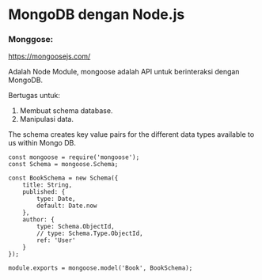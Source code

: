 # MongoDB dengan Node.js



### Monggose: 

https://mongoosejs.com/

Adalah Node Module, mongoose adalah API untuk berinteraksi dengan MongoDB.

Bertugas untuk: 

1. Membuat schema database.
2. Manipulasi data.

The schema creates key value pairs for the different data types available to us within Mongo DB.

```
const mongoose = require('mongoose');
const Schema = mongoose.Schema;

const BookSchema = new Schema({
	title: String,
	published: {
		type: Date,
		default: Date.now
	},
	author: {
		type: Schema.ObjectId,
		// type: Schema.Type.ObjectId,
		ref: 'User'
	}
});

module.exports = mongoose.model('Book', BookSchema);

```

 